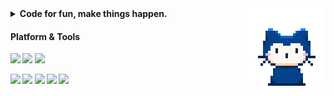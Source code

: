 <img align="right" src="./assets/mona-whisper.gif" alt="GIF">

<details>
  <summary>
    <strong>
      Code for fun, make things happen.
    <strong>
  </summary>

> Currently working for a Fintech company as a front-end developer.

</details>

#### Platform & Tools

[![](https://img.shields.io/badge/OS-Sequoia-E2620C?style=flat-square&logo=apple)](https://apple.com/hk/en/macos/macos-sequoia/)
[![](https://img.shields.io/badge/Shell%20-Zsh-F15A24?style=flat-square&logo=zsh)](https://zsh.org/)
[![](https://img.shields.io/badge/Vibe%20Editor-Cursor-23272F?style=flat-square&logo=claude)](https://cursor.com)


[![](https://img.shields.io/badge/Python-3572A5?style=flat-square&logo=python&logoColor=ffffff)](https://python.org/)
[![](https://img.shields.io/badge/-React-149ECA?style=flat-square&logo=react&logoColor=ffffff)](https://reactjs.org/)
[![](https://img.shields.io/badge/-Rust-DEA584?style=flat-square&logo=rust&logoColor=ffffff)](https://rust-lang.org/)
[![](https://img.shields.io/badge/-TypeScript-2496ED?style=flat-square&logo=typescript&logoColor=ffffff)](https://typescriptlang.org/)
[![](https://img.shields.io/badge/-Zig-EC915C?style=flat-square&logo=zig&logoColor=ffffff)](https://ziglang.org/)